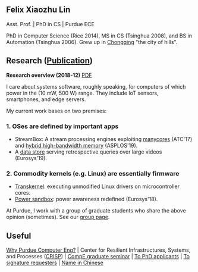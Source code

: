 ## Felix Xiaozhu Lin

Asst. Prof. | PhD in CS | Purdue ECE

PhD in Computer Science (Rice 2014), MS in CS (Tsinghua 2008), and BS in Automation (Tsinghua 2006). Grew up in [Chongqing](http://upload.wikimedia.org/wikipedia/commons/6/60/Chongqing_Night_Yuzhong.jpg) "the city of hills". 
<!--- 
**I care system software for addressing challenges raised by new workloads and new hardware. My recent work includes OS support for stream processing, for heterogeneous memory, and for wearable devices.**
-->

## Research ([Publication](https://engineering.purdue.edu/~xzl/xsel/papers.html))

**Research overview (2018-12)** [PDF](/two-inquiries-v3.pdf)

I care about systems software, roughly speaking, for computers of which power in the (10 mW, 500 W) range. 
They include IoT sensors, smartphones, and edge servers. 

My current work bases on two premises: 

### 1. OSes are defined by important apps 
* StreamBox: A stream processing engines exploiting [manycores](https://engineering.purdue.edu/~xzl/xsel/p/streambox/index.html) (ATC'17) and [hybrid high-bandwidth memory]() (ASPLOS'19). 
* A [data store](https://arxiv.org/abs/1810.01794) serving retrospective queries over large videos (Eurosys'19). 

### 2. Commodity kernels (e.g. Linux) are essentially firmware 
* [Transkernel](https://arxiv.org/abs/1811.05000): executing unmodified Linux drivers on microcontroller cores.
* [Power sandbox](https://engineering.purdue.edu/~xzl/xsel/p/psbox/index.html): power awareness redefined (Eurosys'18).

At Purdue, I work with a group of graduate students who share the above opinion (sometimes). See our [group page](http://xsel.rocks).

## Useful 

[Why Purdue Computer Eng?](https://engineering.purdue.edu/ComputerEngineering/) 
| Center for Resilient Infrastructures, Systems, and Processes ([CRISP](https://engineering.purdue.edu/CRISP))
| [CompE graduate seminar](https://engineering.purdue.edu/~xzl/gradtalks/index.html)
| [To PhD applicants](https://engineering.purdue.edu/~xzl/posts/hiring.html)
| [To signature requesters](/sign.html)
| [Name in Chinese](/img/name.jpg)


